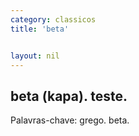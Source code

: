 ```yaml
---
category: classicos
title: 'beta'


layout: nil
---
```


## beta (kapa). teste.

Palavras-chave: grego. beta.
